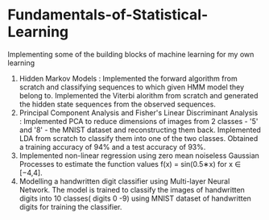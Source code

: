 # Fundamentals-of-Statistical-Learning
Implementing some of the building blocks of machine learning for my own learning
1. Hidden Markov Models :
   Implemented the forward algorithm from scratch and classifying sequences to which given HMM model they belong to. 
   Implemented the Viterbi alorithm from scratch and generated the hidden state sequences from the observed sequences. 
2. Principal Component Analysis and Fisher's Linear Discriminant Analysis : 
   Implemented PCA to reduce dimensions of images from 2 classes - '5' and '8' - the MNIST dataset and reconstructing them back. 
   Implemented LDA from scratch to classify them into one of the two classes. Obtained a training accuracy of 94% and a test accuracy of  93%. 
3. Implemented non-linear regression using zero mean noiseless Gaussian Processes to estimate the function values f(x) = sin(0.5∗x) for x ∈ [−4,4]. 
4. Modelling a handwritten digit classifier using Multi-layer Neural Network. The model is trained to classify the images of handwritten digits into 10 classes( digits 0 -9) using MNIST dataset of handwritten digits for training the classifier.
